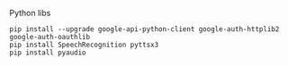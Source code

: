 
Python libs
````commandline
pip install --upgrade google-api-python-client google-auth-httplib2 google-auth-oauthlib
pip install SpeechRecognition pyttsx3
pip install pyaudio
````